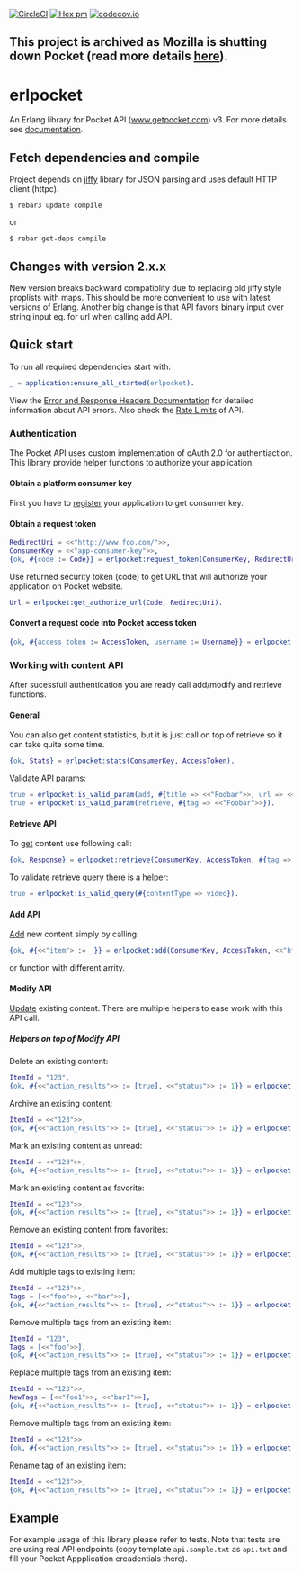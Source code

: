 [![CircleCI](https://circleci.com/gh/tgrk/erlpocket/tree/master.svg?style=svg)](https://circleci.com/gh/tgrk/erlpocket/tree/master)
[![Hex pm](http://img.shields.io/hexpm/v/erlpocket.svg?style=flat)](https://hex.pm/packages/erlpocket)
[![codecov.io](https://codecov.io/github/tgrk/erlpocket/coverage.svg?branch=master)](https://codecov.io/github/tgrk/erlpocket?branch=master)

## **This project is archived as Mozilla is shutting down Pocket (read more details [here](https://getpocket.com/farewell)).**

# erlpocket

An Erlang library for Pocket API (www.getpocket.com) v3. For more details see [documentation][1].

## Fetch dependencies and compile

Project depends on [jiffy][3] library for JSON parsing and uses default HTTP client (httpc).

    $ rebar3 update compile

or

    $ rebar get-deps compile

## Changes with version 2.x.x

New version breaks backward compatiblity due to replacing old jiffy style proplists with maps. This should be more convenient to
use with latest versions of Erlang. Another big change is that API favors binary input over string input eg. for url when calling add API.

## Quick start

To run all required dependencies start with:

```erlang
_ = application:ensure_all_started(erlpocket).
```

View the [Error and Response Headers Documentation][7] for detailed information about API errors. Also check the [Rate Limits][8] of API.

### Authentication

The Pocket API uses custom implementation of oAuth 2.0 for authentiaction.
This library provide helper functions to authorize your application.

#### Obtain a platform consumer key

First you have to [register][3] your application to get consumer key.

#### Obtain a request token

```erlang
RedirectUri = <<"http://www.foo.com/">>,
ConsumerKey = <<"app-consumer-key">>,
{ok, #{code := Code}} = erlpocket:request_token(ConsumerKey, RedirectUri).
```

Use returned security token (code) to get URL that will authorize your
application on Pocket website.

```erlang
Url = erlpocket:get_authorize_url(Code, RedirectUri).
```

#### Convert a request code into Pocket access token

```erlang
{ok, #{access_token := AccessToken, username := Username}} = erlpocket:authorize(ConsumerKey, Code).
```

### Working with content API

After sucessfull authentication you are ready call add/modify and retrieve functions.

#### General

You can also get content statistics, but it is just call on top of retrieve so it can take quite some time.

```erlang
{ok, Stats} = erlpocket:stats(ConsumerKey, AccessToken).
```

Validate API params:

```erlang
true = erlpocket:is_valid_param(add, #{title => <<"Foobar">>, url => <<"http://foobar">>}).
true = erlpocket:is_valid_param(retrieve, #{tag => <<"Foobar">>}).
```

#### Retrieve API

To [get][4] content use following call:

```erlang
{ok, Response} = erlpocket:retrieve(ConsumerKey, AccessToken, #{tag => <<"erlang">>}).
```

To validate retrieve query there is a helper:

```erlang
true = erlpocket:is_valid_query(#{contentType => video}).
```

#### Add API

[Add][5] new content simply by calling:

```erlang
{ok, #{<<"item"> := _}} = erlpocket:add(ConsumerKey, AccessToken, <<"http://foobar/">>).
```

or function with different arrity.

#### Modify API

[Update][6] existing content. There are multiple helpers to ease work with this API call.

##### Helpers on top of Modify API

Delete an existing content:

```erlang
ItemId = "123",
{ok, #{<<"action_results">> := [true], <<"status">> := 1}} = erlpocket:delete(ConsumerKey, AccessToken, ItemId).
```

Archive an existing content:

```erlang
ItemId = <<"123">>,
{ok, #{<<"action_results">> := [true], <<"status">> := 1}} = erlpocket:archive(ConsumerKey, AccessToken, ItemId).
```

Mark an existing content as unread:

```erlang
ItemId = <<"123">>,
{ok, #{<<"action_results">> := [true], <<"status">> := 1}} = erlpocket:readd(ConsumerKey, AccessToken, ItemId).
```

Mark an existing content as favorite:

```erlang
ItemId = <<"123">>,
{ok, #{<<"action_results">> := [true], <<"status">> := 1}} = erlpocket:favorite(ConsumerKey, AccessToken, ItemId).
```

Remove an existing content from favorites:

```erlang
ItemId = <<"123">>,
{ok, #{<<"action_results">> := [true], <<"status">> := 1}} = erlpocket:unfavorite(ConsumerKey, AccessToken, ItemId).
```

Add multiple tags to existing item:

```erlang
ItemId = <<"123">>,
Tags = [<<"foo">>, <<"bar">>],
{ok, #{<<"action_results">> := [true], <<"status">> := 1}} = erlpocket:tags_add(ConsumerKey, AccessToken, ItemId, Tags).
```

Remove multiple tags from an existing item:

```erlang
ItemId = "123",
Tags = [<<"foo">>],
{ok, #{<<"action_results">> := [true], <<"status">> := 1}} = erlpocket:tags_remove(ConsumerKey, AccessToken, ItemId, Tags).
```

Replace multiple tags from an existing item:

```erlang
ItemId = <<"123">>,
NewTags = [<<"foo1">>, <<"bar1">>],
{ok, #{<<"action_results">> := [true], <<"status">> := 1}} = erlpocket:tags_replace(ConsumerKey, AccessToken, ItemId, NewTags).
```

Remove multiple tags from an existing item:

```erlang
ItemId = <<"123">>,
{ok, #{<<"action_results">> := [true], <<"status">> := 1}} = erlpocket:tags_clear(ConsumerKey, AccessToken, ItemId).
```

Rename tag of an existing item:

```erlang
ItemId = <<"123">>,
{ok, #{<<"action_results">> := [true], <<"status">> := 1}} = erlpocket:tag_rename(ConsumerKey, AccessToken, ItemId, <<"foo">>, <<"foo1">>).
```

## Example

For example usage of this library please refer to tests. Note that tests are are using real API endpoints (copy template `api.sample.txt` as `api.txt` and fill your Pocket Appplication creadentials there).

[1]: http://getpocket.com/developer/docs/overview
[2]: http://getpocket.com/developer/apps/new
[3]: https://github.com/davisp/jiffy
[4]: http://getpocket.com/developer/docs/v3/retrieve
[5]: http://getpocket.com/developer/docs/v3/add
[6]: http://getpocket.com/developer/docs/v3/modify
[7]: http://getpocket.com/developer/docs/errors
[8]: http://getpocket.com/developer/docs/rate-limits
